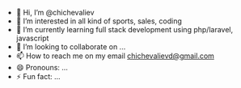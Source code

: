 - 👋 Hi, I’m @chichevaliev
- 👀 I’m interested in all kind of sports, sales, coding
- 🌱 I’m currently learning full stack development using php/laravel, javascript
- 💞️ I’m looking to collaborate on ...
- 📫 How to reach me on my email chichevalievd@gmail.com
- 😄 Pronouns: ...
- ⚡ Fun fact: ...

<!---
chichevaliev/chichevaliev is a ✨ special ✨ repository because its `README.md` (this file) appears on your GitHub profile.
You can click the Preview link to take a look at your changes.
--->
